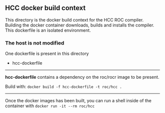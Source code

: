 ## HCC docker build context
This directory is the docker build context for the HCC ROC compiler.  Building the docker container downloads, builds and installs the compiler.  This dockerfile is an isolated environment.

### The host is not modified

One dockerfile is present in this directory
*  hcc-dockerfile

---
**hcc-dockerfile** contains a dependency on the roc/rocr image to be present.

Build with: `docker build -f hcc-dockerfile -t roc/hcc .`

---
Once the docker images has been built, you can run a shell inside of the container with
`docker run -it --rm roc/hcc`

